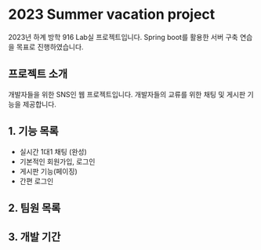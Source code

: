 # 2023 Summer vacation project
2023년 하계 방학 916 Lab실 프로젝트입니다. Spring boot를 활용한 서버 구축 연습을 목표로 진행하였습니다.

## 프로젝트 소개
개발자들을 위한 SNS인 웹 프로젝트입니다. 개발자들의 교류를 위한 채팅 및 게시판 기능을 제공합니다. 

**1. 기능 목록**
---
  - 실시간 1대1 채팅 (완성)
  - 기본적인 회원가입, 로그인
  - 게시판 기능(페이징)
  - 간편 로그인

**2. 팀원 목록**
---


**3. 개발 기간**
---
